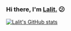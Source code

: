 ### Hi there, I'm [Lalit.](https://lalitlsg.netlify.app/) :confused:

[![Lalit's GitHub stats](https://github-readme-stats.vercel.app/api?username=lalitlsg)](https://github.com/anuraghazra/github-readme-stats)
